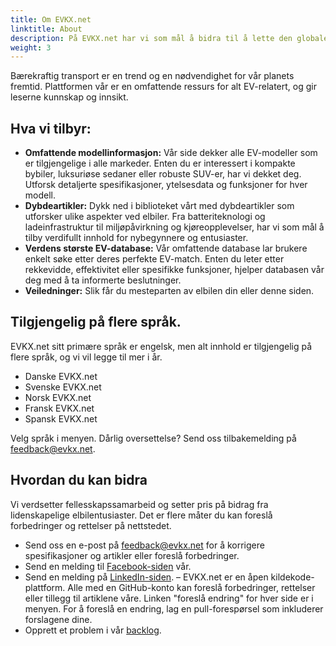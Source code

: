 ```yaml
---
title: Om EVKX.net
linktitle: About
description: På EVKX.net har vi som mål å bidra til å lette den globale overgangen til elektriske kjøretøy (EV).
weight: 3
---
```

<!-- markdownlint-disable MD033 -->

Bærekraftig transport er en trend og en nødvendighet for vår planets fremtid. Plattformen vår er en omfattende ressurs for alt EV-relatert, og gir leserne kunnskap og innsikt.

## Hva vi tilbyr:

- **Omfattende modellinformasjon:** Vår side dekker alle EV-modeller som er tilgjengelige i alle markeder. Enten du er interessert i kompakte bybiler, luksuriøse sedaner eller robuste SUV-er, har vi dekket deg. Utforsk detaljerte spesifikasjoner, ytelsesdata og funksjoner for hver modell.
- **Dybdeartikler:** Dykk ned i biblioteket vårt med dybdeartikler som utforsker ulike aspekter ved elbiler. Fra batteriteknologi og ladeinfrastruktur til miljøpåvirkning og kjøreopplevelser, har vi som mål å tilby verdifullt innhold for nybegynnere og entusiaster.
- **Verdens største EV-database:** Vår omfattende database lar brukere enkelt søke etter deres perfekte EV-match. Enten du leter etter rekkevidde, effektivitet eller spesifikke funksjoner, hjelper databasen vår deg med å ta informerte beslutninger.
- **Veiledninger:** Slik får du mesteparten av elbilen din eller denne siden.

## Tilgjengelig på flere språk.

EVKX.net sitt primære språk er engelsk, men alt innhold er tilgjengelig på flere språk, og vi vil legge til mer i år.

- Danske EVKX.net
- Svenske EVKX.net
- Norsk EVKX.net
- Fransk EVKX.net
- Spansk EVKX.net

Velg språk i menyen. Dårlig oversettelse? Send oss tilbakemelding på <a href="mailto:feedback@evkx.net">feedback@evkx.net</a>.

## Hvordan du kan bidra

Vi verdsetter fellesskapssamarbeid og setter pris på bidrag fra lidenskapelige elbilentusiaster. Det er flere måter du kan foreslå forbedringer og rettelser på nettstedet.

- Send oss en e-post på <a href="mailto:feedback@evkx.net">feedback@evkx.net</a> for å korrigere spesifikasjoner og artikler eller foreslå forbedringer.
- Send en melding til <a href="https://www.facebook.com/evkx.net">Facebook-siden</a> vår.
- Send en melding på <a href="https://www.linkedin.com/company/evkx/">LinkedIn-siden</a>.
– EVKX.net er en åpen kildekode-plattform. Alle med en GitHub-konto kan foreslå forbedringer, rettelser eller tillegg til artiklene våre. Linken "foreslå endring" for hver side er i menyen. For å foreslå en endring, lag en pull-forespørsel som inkluderer forslagene dine.
- Opprett et problem i vår [backlog](https://github.com/evkx/evkx.github.io/issues).